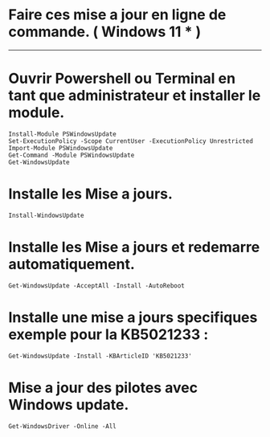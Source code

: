 # Faire ces mise a jour en ligne de commande. ( Windows 11 * )
-----------------------------------------------------------------------------------------------

# Ouvrir Powershell ou Terminal en tant que administrateur et installer le module.

    Install-Module PSWindowsUpdate
    Set-ExecutionPolicy -Scope CurrentUser -ExecutionPolicy Unrestricted
    Import-Module PSWindowsUpdate
    Get-Command -Module PSWindowsUpdate
    Get-WindowsUpdate

# Installe les Mise a jours.

    Install-WindowsUpdate

# Installe les Mise a jours et redemarre automatiquement.
    
    Get-WindowsUpdate -AcceptAll -Install -AutoReboot

# Installe une mise a jours specifiques exemple pour la KB5021233 :

    Get-WindowsUpdate -Install -KBArticleID 'KB5021233'

# Mise a jour des pilotes avec Windows update.

    Get-WindowsDriver -Online -All

    
    
